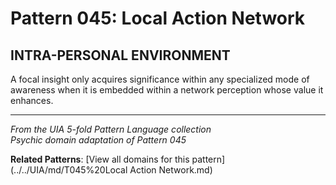 # Pattern 045: Local Action Network

## INTRA-PERSONAL ENVIRONMENT

A focal insight only acquires significance within any specialized mode of awareness when it is embedded within a network perception whose value it enhances.

---

*From the UIA 5-fold Pattern Language collection*  
*Psychic domain adaptation of Pattern 045*

**Related Patterns**: [View all domains for this pattern](../../UIA/md/T045%20Local Action Network.md)
